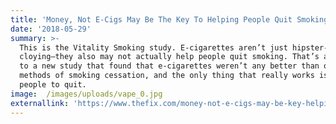 ```yaml
---
title: 'Money, Not E-Cigs May Be The Key To Helping People Quit Smoking'
date: '2018-05-29'
summary: >-
  This is the Vitality Smoking study. E-cigarettes aren’t just hipster-y and
  cloying—they also may not actually help people quit smoking. That’s according
  to a new study that found that e-cigarettes weren’t any better than other
  methods of smoking cessation, and the only thing that really works is paying
  people to quit.
image:  /images/uploads/vape_0.jpg
externallink: 'https://www.thefix.com/money-not-e-cigs-may-be-key-helping-people-quit-smoking'
---
```


